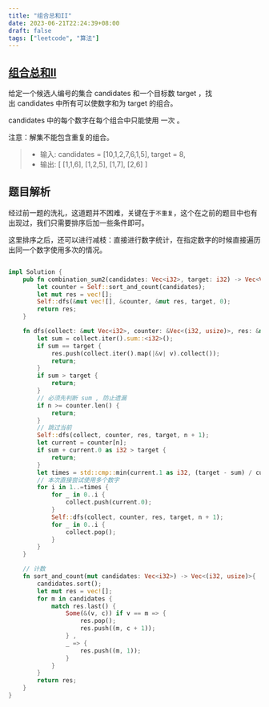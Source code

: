 ```yaml
---
title: "组合总和II"
date: 2023-06-21T22:24:39+08:00
draft: false
tags: ["leetcode", "算法"]
---
```


## [组合总和II](https://leetcode.cn/problems/combination-sum-ii/)

给定一个候选人编号的集合 candidates 和一个目标数 target ，找出 candidates 中所有可以使数字和为 target 的组合。

candidates 中的每个数字在每个组合中只能使用 一次 。

注意：解集不能包含重复的组合。 

>- 输入: candidates = [10,1,2,7,6,1,5], target = 8,
>- 输出:
[
[1,1,6],
[1,2,5],
[1,7],
[2,6]
]

## 题目解析

经过前一题的洗礼，这道题并不困难，关键在于`不重复`，这个在之前的题目中也有出现过，我们只需要排序后加一些条件即可。

这里排序之后，还可以进行减枝：直接进行数字统计，在指定数字的时候直接遍历出同一个数字使用多次的情况。

```rust

impl Solution {
    pub fn combination_sum2(candidates: Vec<i32>, target: i32) -> Vec<Vec<i32>> {
        let counter = Self::sort_and_count(candidates);
        let mut res = vec![];
        Self::dfs(&mut vec![], &counter, &mut res, target, 0);
        return res;
    }

    fn dfs(collect: &mut Vec<i32>, counter: &Vec<(i32, usize)>, res: &mut Vec<Vec<i32>>, target: i32, n: usize) {
        let sum = collect.iter().sum::<i32>();
        if sum == target {
            res.push(collect.iter().map(|&v| v).collect());
            return;
        }
        if sum > target {
            return;
        }
        // 必须先判断 sum , 防止遗漏
        if n >= counter.len() {
            return;
        }
        // 跳过当前
        Self::dfs(collect, counter, res, target, n + 1);
        let current = counter[n];
        if sum + current.0 as i32 > target {
            return;
        }
        let times = std::cmp::min(current.1 as i32, (target - sum) / current.0 + 1);
        // 本次直接尝试使用多个数字
        for i in 1..=times {
            for _ in 0..i {
                collect.push(current.0);
            }
            Self::dfs(collect, counter, res, target, n + 1);
            for _ in 0..i {
                collect.pop();
            }
        }
    }

    // 计数
    fn sort_and_count(mut candidates: Vec<i32>) -> Vec<(i32, usize)>{
        candidates.sort();
        let mut res = vec![];
        for m in candidates {
            match res.last() {
                Some(&(v, c)) if v == m => {
                    res.pop();
                    res.push((m, c + 1));
                } ,
                _ => {
                    res.push((m, 1));
                }
            }
        }
        return res;
    }
}
```

